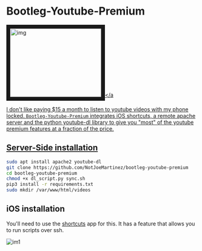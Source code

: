# Bootleg-Youtube-Premium 
<a href="https://youtu.be/hxSG5vPsVnA" target="_blank"><img src="https://img.youtube.com/vi/hxSG5vPsVnA/0.jpg" 
alt="img" width="240" height="180" border="10" /></a

I don't like paying $15 a month to listen to youtube videos with my phone locked. 
`Bootleg-Youtube-Premium` integrates iOS shortcuts, a remote apache server and the python
youtube-dl library to give you "most" of the youtube premium features at a fraction of the
price.

## Server-Side installation 

```bash 
sudo apt install apache2 youtube-dl 
git clone https://github.com/NotJoeMartinez/bootleg-youtube-premium
cd bootleg-youtube-premium 
chmod +x dl_script.py sync.sh
pip3 install -r requirements.txt
sudo mkdir /var/www/html/videos
```

## iOS installation 

You'll need to use the [shortcuts](https://apps.apple.com/us/app/shortcuts/id915249334) app for this. It has a feature that allows you
to run scripts over ssh.      

![im1](imgs/img1.jpg)
